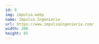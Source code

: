 ```yaml
---
id: 6
img: impulsa.webp
name: Impulsa Ingenieria
url: https://www.impulsaingenieria.com/
width: 200
height: 85
---
```


